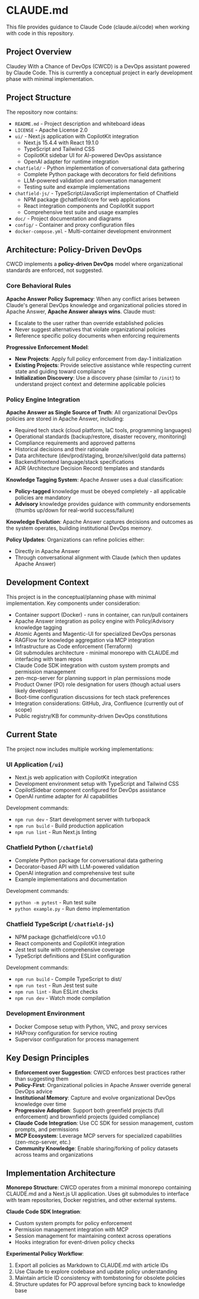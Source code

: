 # CLAUDE.md

This file provides guidance to Claude Code (claude.ai/code) when working with code in this repository.

## Project Overview

Claudey With a Chance of DevOps (CWCD) is a DevOps assistant powered by Claude Code. This is currently a conceptual project in early development phase with minimal implementation.

## Project Structure

The repository now contains:
- `README.md` - Project description and whiteboard ideas
- `LICENSE` - Apache License 2.0
- `ui/` - Next.js application with CopilotKit integration
  - Next.js 15.4.4 with React 19.1.0
  - TypeScript and Tailwind CSS
  - CopilotKit sidebar UI for AI-powered DevOps assistance
  - OpenAI adapter for runtime integration
- `chatfield/` - Python implementation of conversational data gathering
  - Complete Python package with decorators for field definitions
  - LLM-powered validation and conversation management
  - Testing suite and example implementations
- `chatfield-js/` - TypeScript/JavaScript implementation of Chatfield
  - NPM package @chatfield/core for web applications
  - React integration components and CopilotKit support
  - Comprehensive test suite and usage examples
- `doc/` - Project documentation and diagrams
- `config/` - Container and proxy configuration files
- `docker-compose.yml` - Multi-container development environment

## Architecture: Policy-Driven DevOps

CWCD implements a **policy-driven DevOps** model where organizational standards are enforced, not suggested.

### Core Behavioral Rules

**Apache Answer Policy Supremacy**: When any conflict arises between Claude's general DevOps knowledge and organizational policies stored in Apache Answer, **Apache Answer always wins**. Claude must:
- Escalate to the user rather than override established policies
- Never suggest alternatives that violate organizational policies
- Reference specific policy documents when enforcing requirements

**Progressive Enforcement Model**:
- **New Projects**: Apply full policy enforcement from day-1 initialization
- **Existing Projects**: Provide selective assistance while respecting current state and guiding toward compliance
- **Initialization Discovery**: Use a discovery phase (similar to `/init`) to understand project context and determine applicable policies

### Policy Engine Integration

**Apache Answer as Single Source of Truth**: All organizational DevOps policies are stored in Apache Answer, including:
- Required tech stack (cloud platform, IaC tools, programming languages)  
- Operational standards (backup/restore, disaster recovery, monitoring)
- Compliance requirements and approved patterns
- Historical decisions and their rationale
- Data architecture (dev/prod/staging, bronze/silver/gold data patterns)
- Backend/frontend language/stack specifications
- ADR (Architecture Decision Record) templates and standards

**Knowledge Tagging System**: Apache Answer uses a dual classification:
- **Policy-tagged** knowledge must be obeyed completely - all applicable policies are mandatory
- **Advisory** knowledge provides guidance with community endorsements (thumbs up/down for real-world success/failure)

**Knowledge Evolution**: Apache Answer captures decisions and outcomes as the system operates, building institutional DevOps memory.

**Policy Updates**: Organizations can refine policies either:
- Directly in Apache Answer
- Through conversational alignment with Claude (which then updates Apache Answer)

## Development Context

This project is in the conceptual/planning phase with minimal implementation. Key components under consideration:
- Container support (Docker) - runs in container, can run/pull containers
- Apache Answer integration as policy engine with Policy/Advisory knowledge tagging
- Atomic Agents and Magentic-UI for specialized DevOps personas
- RAGFlow for knowledge aggregation via MCP integration
- Infrastructure as Code enforcement (Terraform)
- Git submodules architecture - minimal monorepo with CLAUDE.md interfacing with team repos
- Claude Code SDK integration with custom system prompts and permission management
- zen-mcp-server for planning support in plan permissions mode
- Product Owner (PO) role designation for users (though actual users likely developers)
- Boot-time configuration discussions for tech stack preferences
- Integration considerations: GitHub, Jira, Confluence (currently out of scope)
- Public registry/KB for community-driven DevOps constitutions

## Current State

The project now includes multiple working implementations:

### UI Application (`/ui`)
- Next.js web application with CopilotKit integration
- Development environment setup with TypeScript and Tailwind CSS
- CopilotSidebar component configured for DevOps assistance
- OpenAI runtime adapter for AI capabilities

Development commands:
- `npm run dev` - Start development server with turbopack
- `npm run build` - Build production application
- `npm run lint` - Run Next.js linting

### Chatfield Python (`/chatfield`)
- Complete Python package for conversational data gathering
- Decorator-based API with LLM-powered validation
- OpenAI integration and comprehensive test suite
- Example implementations and documentation

Development commands:
- `python -m pytest` - Run test suite
- `python example.py` - Run demo implementation

### Chatfield TypeScript (`/chatfield-js`)
- NPM package @chatfield/core v0.1.0
- React components and CopilotKit integration
- Jest test suite with comprehensive coverage
- TypeScript definitions and ESLint configuration

Development commands:
- `npm run build` - Compile TypeScript to dist/
- `npm run test` - Run Jest test suite
- `npm run lint` - Run ESLint checks
- `npm run dev` - Watch mode compilation

### Development Environment
- Docker Compose setup with Python, VNC, and proxy services
- HAProxy configuration for service routing
- Supervisor configuration for process management

## Key Design Principles

- **Enforcement over Suggestion**: CWCD enforces best practices rather than suggesting them
- **Policy-First**: Organizational policies in Apache Answer override general DevOps advice
- **Institutional Memory**: Capture and evolve organizational DevOps knowledge over time
- **Progressive Adoption**: Support both greenfield projects (full enforcement) and brownfield projects (guided compliance)
- **Claude Code Integration**: Use CC SDK for session management, custom prompts, and permissions
- **MCP Ecosystem**: Leverage MCP servers for specialized capabilities (zen-mcp-server, etc.)
- **Community Knowledge**: Enable sharing/forking of policy datasets across teams and organizations

## Implementation Architecture

**Monorepo Structure**: CWCD operates from a minimal monorepo containing CLAUDE.md and a Next.js UI application. Uses git submodules to interface with team repositories, Docker registries, and other external systems.

**Claude Code SDK Integration**: 
- Custom system prompts for policy enforcement
- Permission management integration with MCP
- Session management for maintaining context across operations
- Hooks integration for event-driven policy checks

**Experimental Policy Workflow**:
1. Export all policies as Markdown to CLAUDE.md with article IDs
2. Use Claude to explore codebase and update policy understanding
3. Maintain article ID consistency with tombstoning for obsolete policies
4. Structure updates for PO approval before syncing back to knowledge base